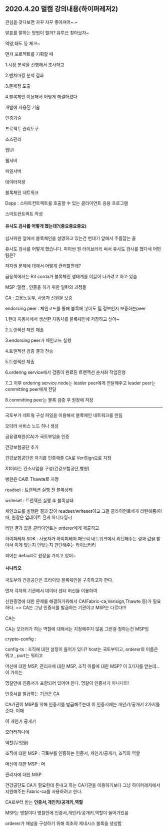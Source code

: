 ## 2020.4.20 멀캠 강의내용(하이퍼레저2)

관심을 갖다보면 자꾸 자꾸 좋아져어~.~



발표를 잘하는 방법이 뭘까? 유투브 찾아보자~



억양,태도 등 체크~





먼저 프로젝트를 기획할 때

1.시장 분석을 선행해서 조사하고

2.벤치마킹 분석 결과

3.문제점 도출

4.블록체인 이용해서 어떻게 해결하겠다





개발에 사용된 기술

인증기술

프로젝트 관리도구

소스관리

웹UI



웹서버

파일서버

데이터저장

블록체인 네트워크

Dapp : 스마트컨트랙트를 호출할 수 있는 클라이언트 응용 프로그램

스마트컨트랙트 작성



#### 유사도 검사를 어떻게 했는데?(중요중요중요)





심사위원 앞에서 블록체인을 설명하고 있는건 번데기 앞에서 주름잡는 꼴



유사도 검사를 어떻게 했습니다. 파이썬 뭔 라이브러리 써서 유사도 검사를 했다네 어떤 팀은?



저자권 문제에 대해서 어떻게 관리할껀데?



금융쪽에서는  R3 corda가 블록체인 생태계를 이끌어 나가려고 하고 있슴







MSP :멀캠 , 인증을 하기 위한 일련의 과정들

CA : 고용노동부, 사용자 신원을 보증

endorsing peer : 체인코드를 통해 블록에 넣어도 될 정보인지 보증하는peer  



1.현대 자동차에서 생산한 자동차를 블록체인에 저장하고 싶어~

2.트랜젝션 제안 제출

3.endorsing peer가 체인코드 실행

4.트랜젝션 검증 결과 전송

5.트랜젝션 제출

6.ordering service에서 검증이 완료된 트랜젝션 순서화 작업진행

7.그 이후 ordering service node는 leader peer에게 전달해주고 leader peer는 committing peer에게 전달

8.committing peer는 블록 검증 후 원장에 저장



<hr>

국토부가 네트웤 구성 파일을 이용해서 블록체인 네트워크를 만듬

오더러 서비스 노드 하나 생성

금융결제원(CA)가 국토부임을 인증

건강보험공단 추가

건강보험공단은 자기를 인증해줄 CA로 VeriSign으로 지정



X1이라는 컨소시엄을 구성(건강보험공단,병원)

병원은 CA로 Thawte로 지정



readset : 트랜젝션 실행 전 블록상태

writeset : 트랜젝션 실행 후 블록상태

체인코드를 실행한 결과 값이 readset/writeset이고 그걸 클라이언트에게 리턴해줌(이 때, 원장은 업데이트 된게 아니다잉~)

리턴 결과 값을 클라이언트는 orderer에게 제출하고 



하이퍼레저 SDK : 사용자가 하이퍼레저 패브릭 네트워크에서 리턴해주는 결과 값을 받아서 이게 맞는지 안맞는지 판단해주는 라이브러리 



피어는 default로 원장을 가지고 있어~





#### 시나리오

국토부와 건강공단은 프라이빗 블록체인을 구축하고자 한다.

먼저 각자의 기관에서 데이터 센터 머신을 이용하여 





신원증명에 대한 문제를 해결하기위해서 CA(Fabric-ca,Verisign,Thawte 등)가 필요하다. => CA는 그냥 인증서를 발급하는 기관이고 MSP는 다르다!!!

CA는 

CA는 오더러가 하는 역할에 대해서는 지정해주지 않음 그런걸 정하는건 MSP임

crypto-config : 

config-tx : 조직에 대한 설정이 들어가 있다?  host는 국토부이고, orderer의 이름은 뭐고 , port는 뭐이고

머신에 대한 MSP, 관리자에 대한 MSP, 조직 이름에 대한 MSP? 이 3가지를 받는데.. 이 가지는







명찰안에 인증서가 포함되어 있어야 한다. 명찰이 인증서가 아니다!!!!

인증서를 발급하는 기관은 CA

CA기관이 MSP를 위해 인증서를 발급해주는데 이 인증서에는 개인키/공개키 2가지를 준다. 이때 

이 개인키 공개키



오더러하나에 



역할(무엇을)





조직에 대한 MSP : 국토부를 인증하는 인증서, 개인키/공개키, 조직의 역할

머신에 대한 MSP : 머

관리자에 대한 MSP



건강공단도 CA가 필요한데 돈내고 하는 CA기관을 이용하기보다 그냥 하이퍼레저에서 지원해주는 Fabric-ca를 사용하려고 한다.





CA로부터 받는 **인증서,개인키/공개키,역할**







MSP는 명찰이다 명찰안에 인증서,개인키/공개키,역할이 들어가있음





orderer가 채널을 구성하기 위해 최초의 제네시스 블록을 생성함